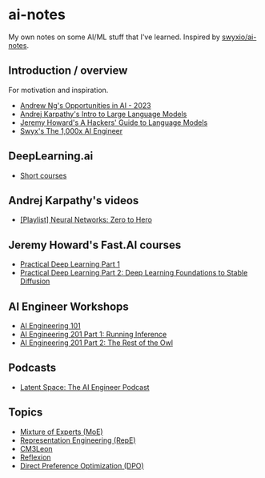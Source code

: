 # ai-notes

My own notes on some AI/ML stuff that I've learned. Inspired by [swyxio/ai-notes](https://github.com/swyxio/ai-notes).

## Introduction / overview

For motivation and inspiration.

- [Andrew Ng's Opportunities in AI - 2023](https://www.youtube.com/watch?v=5p248yoa3oE)
- [Andrej Karpathy's Intro to Large Language Models](https://www.youtube.com/watch?v=zjkBMFhNj_g)
- [Jeremy Howard's A Hackers' Guide to Language Models](https://www.youtube.com/watch?v=jkrNMKz9pWU)
- [Swyx's The 1,000x AI Engineer](https://www.youtube.com/watch?v=qaJXBMwUkoE)

## DeepLearning.ai
- [Short courses](https://learn.deeplearning.ai/)

## Andrej Karpathy's videos
- [[Playlist] Neural Networks: Zero to Hero](https://www.youtube.com/playlist?list=PLAqhIrjkxbuWI23v9cThsA9GvCAUhRvKZ)

## Jeremy Howard's Fast.AI courses
- [Practical Deep Learning Part 1](https://course.fast.ai/)
- [Practical Deep Learning Part 2: Deep Learning Foundations to Stable Diffusion](https://course.fast.ai/Lessons/part2.html)

## AI Engineer Workshops

- [AI Engineering 101](https://www.youtube.com/watch?v=C0ZUdFg-iTo)
- [AI Engineering 201 Part 1: Running Inference](https://www.youtube.com/watch?v=N7lJY5IKVLE)
- [AI Engineering 201 Part 2: The Rest of the Owl](https://www.youtube.com/watch?v=zl4EdALzktU)

## Podcasts

- [Latent Space: The AI Engineer Podcast](https://www.latent.space/podcast)

## Topics

- [Mixture of Experts (MoE)](https://arxiv.org/abs/1701.06538)
- [Representation Engineering (RepE)](https://github.com/andyzoujm/representation-engineering)
- [CM3Leon](https://ai.meta.com/blog/generative-ai-text-images-cm3leon/)
- [Reflexion](https://arxiv.org/abs/2303.11366)
- [Direct Preference Optimization (DPO)](https://arxiv.org/abs/2305.18290)
